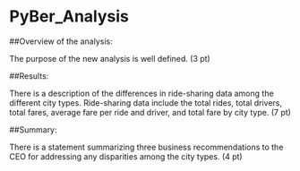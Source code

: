 # PyBer_Analysis


##Overview of the analysis:

The purpose of the new analysis is well defined. (3 pt)

##Results:

There is a description of the differences in ride-sharing data among the different city types. Ride-sharing data include the total rides, total drivers, total fares, average fare per ride and driver, and total fare by city type. (7 pt)

##Summary:

There is a statement summarizing three business recommendations to the CEO for addressing any disparities among the city types. (4 pt)
